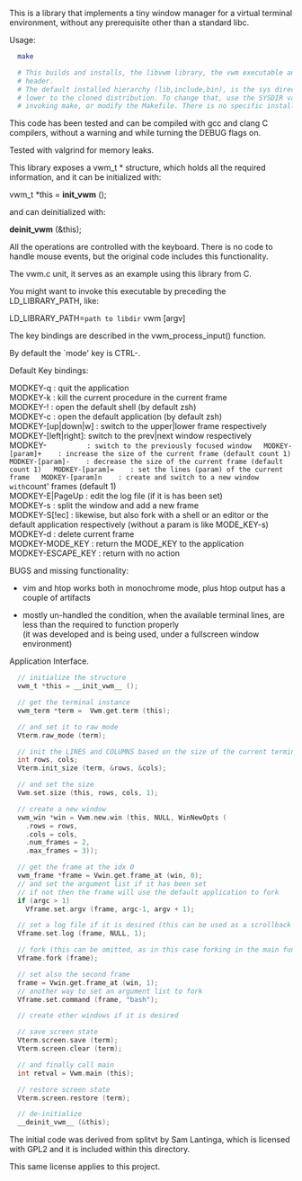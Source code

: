 This is a library that implements a tiny window manager for a virtual terminal environment, without any prerequisite other than a standard libc.

Usage:
```sh
  make

  # This builds and installs, the libvwm library, the vwm executable and the required
  # header.
  # The default installed hierarchy (lib,include,bin), is the sys directory one level
  # lower to the cloned distribution. To change that, use the SYSDIR variable when
  # invoking make, or modify the Makefile. There is no specific install target.

```

This code has been tested and can be compiled with gcc and clang C compilers,
without a warning and while turning the DEBUG flags on.

Tested with valgrind for memory leaks.

This library exposes a vwm_t * structure, which holds all the required information,
and it can be initialized with:

  vwm_t *this = __init_vwm__ ();

and can deinitialized with:

  __deinit_vwm__ (&this);

All the operations are controlled with the keyboard. There is no code to handle
mouse events, but the original code includes this functionality.

The vwm.c unit, it serves as an example using this library from C.

You might want to invoke this executable by preceding the LD_LIBRARY_PATH, like:

  LD_LIBRARY_PATH=`path to libdir` vwm [argv]

The key bindings are described in the vwm_process_input() function.

By default the `mode' key is CTRL-\.

Default Key bindings:

MODKEY-q           : quit the application  
MODKEY-k           : kill the current procedure in the current frame  
MODKEY-!           : open the default shell (by default zsh)  
MODKEY-c           : open the default application (by default zsh)  
MODKEY-[up|down|w] : switch to the upper|lower frame respectively  
MODKEY-[left|right]: switch to the prev|next window respectively  
MODKEY-`           : switch to the previously focused window  
MODKEY-[param]+    : increase the size of the current frame (default count 1)  
MODKEY-[param]-    : decrease the size of the current frame (default count 1)  
MODKEY-[param]=    : set the lines (param) of the current frame  
MODKEY-[param]n    : create and switch to a new window with `count' frames (default 1)    
MODKEY-E|PageUp    : edit the log file (if it is has been set)  
MODKEY-s           : split the window and add a new frame  
MODKEY-S[!ec]      : likewise, but also fork with a shell or an editor or the default application respectively (without a param is like MODE_KEY-s)  
MODKEY-d           : delete current frame  
MODKEY-MODE_KEY    : return the MODE_KEY to the application  
MODKEY-ESCAPE_KEY  : return with no action  

BUGS and missing functionality:  

 - vim and htop works both in monochrome mode, plus htop output has a couple of artifacts  

 - mostly un-handled the condition, when the available terminal lines, are less than the required to function properly  
   (it was developed and is being used, under a fullscreen window environment)  


Application Interface.
```C
  // initialize the structure
  vwm_t *this = __init_vwm__ ();

  // get the terminal instance
  vwm_term *term =  Vwm.get.term (this);

  // and set it to raw mode
  Vterm.raw_mode (term);

  // init the LINES and COLUMNS based on the size of the current terminal
  int rows, cols;
  Vterm.init_size (term, &rows, &cols);

  // and set the size
  Vwm.set.size (this, rows, cols, 1);

  // create a new window
  vwm_win *win = Vwm.new.win (this, NULL, WinNewOpts (
    .rows = rows,
    .cols = cols,
    .num_frames = 2,
    .max_frames = 3));

  // get the frame at the idx 0
  vwm_frame *frame = Vwin.get.frame_at (win, 0);
  // and set the argument list if it has been set
  // if not then the frame will use the default application to fork
  if (argc > 1)
    Vframe.set.argv (frame, argc-1, argv + 1);

  // set a log file if it is desired (this can be used as a scrollback buffer)
  Vframe.set.log (frame, NULL, 1);

  // fork (this can be omitted, as in this case forking in the main function)
  Vframe.fork (frame);

  // set also the second frame
  frame = Vwin.get.frame_at (win, 1);
  // another way to set an argument list to fork
  Vframe.set.command (frame, "bash");

  // create other windows if it is desired

  // save screen state
  Vterm.screen.save (term);
  Vterm.screen.clear (term);

  // and finally call main
  int retval = Vwm.main (this);

  // restore screen state
  Vterm.screen.restore (term);

  // de-initialize
  __deinit_vwm__ (&this);
```

The initial code was derived from splitvt by Sam Lantinga, which is licensed with GPL2
and it is included within this directory.

This same license applies to this project.
